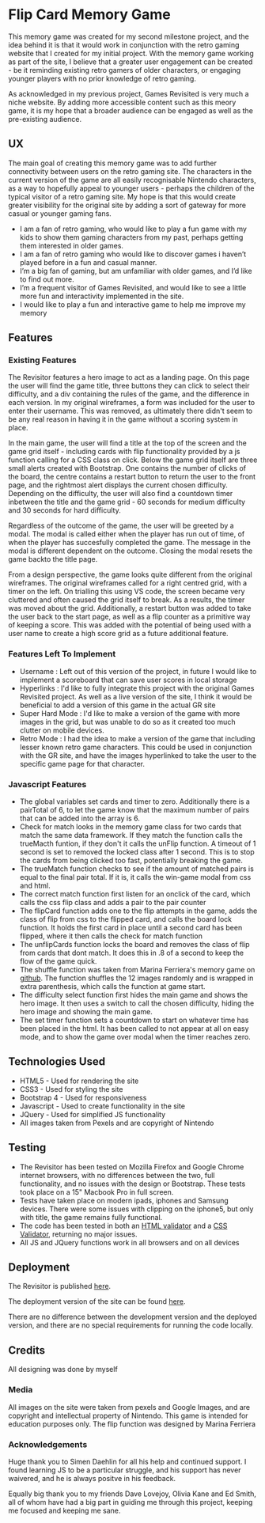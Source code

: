 <h1>Flip Card Memory Game</h1>

<p>This memory game was created for my second milestone project, and the idea behind it is that it would work in conjunction with
the retro gaming website that I created for my initial project. With the memory game working as part of the site, I believe that a greater
user engagement can be created - be it reminding existing retro gamers of older characters, or engaging younger players with no prior
knowledge of retro gaming.</p>
<p>As acknowledged in my previous project, Games Revisited is very much a niche website. By adding more accessible content such as this meory game, it
is my hope that a broader audience can be engaged as well as the pre-existing audience.</p>
<h2>UX</h2>
<p>The main goal of creating this memory game was to add further connectivity between users on the retro gaming site. The characters
in the current version of the game are all easily recognisable Nintendo characters, as a way to hopefully appeal to younger users - perhaps
the children of the typical visitor of a retro gaming site. My hope is that this would create greater visibility for the original site
by adding a sort of gateway for more casual or younger gaming fans.</p>
<ul>
<li>I am a fan of retro gaming, who would like to play a fun game with my kids to show them gaming characters from my past, perhaps getting them interested in older games.</li>
<li>I am a fan of retro gaming who would like to discover games i haven’t played before in a fun and casual manner.</li>
<li>I’m a big fan of gaming, but am unfamiliar with older games, and I’d like to find out more.</li>
<li>I’m a frequent visitor of Games Revisited, and would like to see a little more fun and interactivity implemented in the site.</li>
<li>I would like to play a fun and interactive game to help me improve my memory</li>
</ul>
<h2>Features</h2>
<h3>Existing Features</h3>
<p>The Revisitor features a hero image to act as a landing page. On this page the user will find the game title,
three buttons they can click to select their difficulty, and a div containing the rules of the game, and the difference in each version.
In my original wireframes, a form was included for the user to enter their username. This was removed, as ultimately there didn't seem to be any real reason
in having it in the game without a scoring system in place.</p>
<p>In the main game, the user will find a title at the top of the screen and the game grid itself - including cards with flip functionality provided
by a js function calling for a CSS class on click. Below the game grid itself are three small alerts created with Bootstrap. One contains the number
of clicks of the board, the centre contains a restart button to return the user to the front page, and the rightmost alert displays the current
chosen difficulty. Depending on the difficulty, the user will also find a countdown timer inbetween the title and the game grid - 60 seconds for 
medium difficulty and 30 seconds for hard difficulty.</p>
<p>Regardless of the outcome of the game, the user will be greeted by a modal. The modal is called either when the player has run out of time,
of when the player has succesfully completed the game. The message in the modal is different dependent on the outcome. Closing the modal resets the game backto the title page.</p>
<p>From a design perspective, the game looks quite different from the original wireframes. The original wireframes called for a right centred
grid, with a timer on the left. On trialling this using VS code, the screen became very cluttered and often caused the grid itself to break.
As a results, the timer was moved about the grid. Additionally, a restart button was added to take the user back to the start page, as well as a flip 
counter as a primitive way of keeping a score. This was added with the potential of being used with a user name to create a high score grid as
a future additional feature.</p>
<h3>Features Left To Implement</h3>
<ul>
<li>Username : Left out of this version of the project, in future I would like to implement a scoreboard that can save user scores in local storage</li>
<li>Hyperlinks : I'd like to fully integrate this project with the original Games Revisited project. As well as a live version of the site, I think it would be beneficial to add a version of this game in the actual GR site</li>
<li>Super Hard Mode : I'd like to make a version of the game with more images in the grid, but was unable to do so as it created too much clutter on mobile devices.</li>
<li>Retro Mode : I had the idea to make a version of the game that including lesser known retro game characters. This could be used in conjunction with the GR site, and have the images hyperlinked to take the user to the specific game page for that character.</li>
</ul>
<h3>Javascript Features</h3>
<ul>
<li>The global variables set cards and timer to zero. Additionally there is a pairTotal of 6, to let the game know that the maximum number of pairs that can be added into the array is 6.</li>
<li>Check for match looks in the memory game class for two cards that match the same data framework. If they match the function calls the trueMacth funtion, if they don't it calls the unFlip function. A timeout of 1 second is set to removed the locked class after 1 second. This is to stop the cards from being clicked too fast, potentially breaking the game.</li>
<li>The trueMatch function checks to see if the amount of matched pairs is equal to the final pair total. If it is, it calls the win-game modal from css and html.</li>
<li>The correct match function first listen for an onclick of the card, which calls the css flip class and adds a pair to the pair counter</li>
<li>The flipCard function adds one to the flip attempts in the game, adds the class of flip from css to the flipped card, and calls the board lock function. It holds the first card in place until a second card has been flipped, where it then calls the check for match function</li>
<li>The unflipCards function locks the board and removes the class of flip from cards that dont match. It does this in .8 of a second to keep the flow of the game quick.</li>
<li>The shuffle function was taken from Marina Ferriera's memory game on <a href="https://github.com/code-sketch/memory-game/" target="_blank">github</a>. The function shuffles the 12 images randomly and is wrapped in extra parenthesis, which calls the function at game start.</li>
<li>The difficulty select function first hides the main game and shows the hero image. It then uses a switch to call the chosen difficulty, hiding the hero image and showing the main game.</li>
<li>The set timer function sets a countdown to start on whatever time has been placed in the html. It has been called to not appear at all on easy mode, and to show the game over modal when the timer reaches zero.</li>
</ul>
<h2>Technologies Used</h2>
<ul>
<li>HTML5 - Used for rendering the site</li>
<li>CSS3 - Used for styling the site</li>
<li>Bootstrap 4 - Used for responsiveness</li>
<li>Javascript - Used to create functionality in the site</li>
<li>JQuery - Used for simplified JS functionality</li>
<li>All images taken from Pexels and are copyright of Nintendo</li>
</ul>
<h2>Testing</h2>
<ul>
<li>The Revisitor has been tested on Mozilla Firefox and Google Chrome internet browsers, with no differences between the two, full functionality, and no issues with the design or Bootstrap. These tests took place on a 15" Macbook Pro in full screen.</li>
<li>Tests have taken place on modern ipads, iphones and Samsung devices. There were some issues with clipping on the iphone5, but only with title, the game remains fully functional.</li>
<li>The code has been tested in both an <a href="https://validator.w3.org/">HTML validator</a> and a <a href="https://jigsaw.w3.org/css-validator/">CSS Validator</a>, returning no major issues.</li>
<li>All JS and JQuery functions work in all browsers and on all devices</li>
</ul>
<h2>Deployment</h2>
<p>The Revisitor is published <a href="https://scrambles86.github.io/Milestone2/" target="_blank">here</a>.</p>
<p>The deployment version of the site can be found <a href="https://github.com/Scrambles86/Milestone2" target="_blank">here</a>.</p>
<p>There are no difference between the development version and the deployed version, and there are no special requirements for running the code locally.</p>
<h2>Credits</h2>
<p>All designing was done by myself</p>
<h3>Media</h3>
<p>All images on the site were taken from pexels and Google Images, and are copyright and intellectual property of Nintendo. This game is intended for education purposes only. The flip function was designed by Marina Ferriera</p>
<h3>Acknowledgements</h3>
<p>Huge thank you to Simen Daehlin for all his help and continued support. I found learning JS to be a particular struggle, and his support has never waivered, and he is always positve in his feedback.</p>
<p>Equally big thank you to my friends Dave Lovejoy, Olivia Kane and Ed Smith, all of whom have had a big part in guiding me through this project, keeping me focused and keeping me sane.</p>





